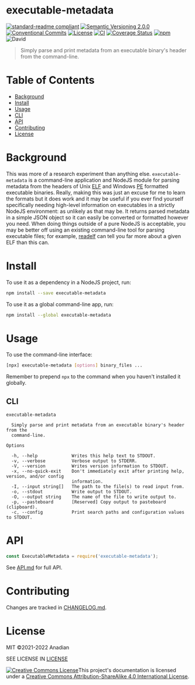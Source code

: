 # executable-metadata
[![standard-readme compliant](https://img.shields.io/badge/readme%20style-standard-brightgreen.svg?style=flat-square)](https://github.com/RichardLitt/standard-readme)
[![Semantic Versioning 2.0.0](https://img.shields.io/badge/semver-2.0.0-brightgreen?style=flat-square)](https://semver.org/spec/v2.0.0.html)
[![Conventional Commits](https://img.shields.io/badge/Conventional%20Commits-1.0.0-yellow.svg?style=flat-square)](https://conventionalcommits.org)
[![License](https://img.shields.io/github/license/Anadian/executable-metadata)](https://github.com/Anadian/executable-metadata/blob/main/LICENSE)
[![CI](https://github.com/Anadian/executable-metadata/workflows/ci/badge.svg)](https://github.com/Anadian/executable-metadata/actions?query=workflow%3Aci)
[![Coverage Status](https://coveralls.io/repos/github/Anadian/executable-metadata/badge.svg?branch=main)](https://coveralls.io/github/Anadian/executable-metadata?branch=main)
[![npm](https://img.shields.io/npm/v/executable-metadata)](https://www.npmjs.com/package/executable-metadata)
![David](https://david-dm.org/Anadian/executable-metadata.svg)

> Simply parse and print metadata from an executable binary's header from the command-line.
# Table of Contents
- [Background](#Background)
- [Install](#Install)
- [Usage](#Usage)
- [CLI](#CLI)
- [API](#API)
- [Contributing](#Contributing)
- [License](#License)
# Background
This was more of a research experiment than anything else. `executable-metadata` is a command-line application and NodeJS module for parsing metadata from the headers of Unix [ELF](https://en.wikipedia.org/wiki/Executable_and_Linkable_Format) and Windows [PE](https://en.wikipedia.org/wiki/Portable_Executable) formatted executable binaries. Really, making this was just an excuse for me to learn the formats but it does work and it may be useful if you ever find yourself specifically needing high-level information on executables in a strictly NodeJS environment: as unlikely as that may be. It returns parsed metadata in a simple JSON object so it can easily be converted or formatted however you need. When doing things outside of a pure NodeJS is acceptable, you may be better off using an existing command-line tool for parsing executable files; for example, [readelf](https://en.wikipedia.org/wiki/Readelf) can tell you far more about a given ELF than this can. 
# Install
To use it as a dependency in a NodeJS project, run:
```sh
npm install --save executable-metadata
```
To use it as a global command-line app, run:
```sh
npm install --global executable-metadata
```
# Usage
To use the command-line interface:
```sh
[npx] executable-metadata [options] binary_files ...
```
Remember to prepend `npx` to the command when you haven't installed it globally.
## CLI
```
executable-metadata

  Simply parse and print metadata from an executable binary's header from the   
  command-line.                                                                 

Options

  -h, --help             Writes this help text to STDOUT.                                              
  -v, --verbose          Verbose output to STDERR.                                                     
  -V, --version          Writes version information to STDOUT.                                         
  -x, --no-quick-exit    Don't immediately exit after printing help, version, and/or config            
                         information.                                                                  
  -I, --input string[]   The path to the file(s) to read input from.                                   
  -o, --stdout           Write output to STDOUT.                                                       
  -O, --output string    The name of the file to write output to.                                      
  -p, --pasteboard       [Reserved] Copy output to pasteboard (clipboard).                             
  -c, --config           Print search paths and configuration values to STDOUT.                        
```
# API
```js
const ExecutableMetadata = require('executable-metadata');
```
See [API.md](API.md) for full API.
# Contributing
Changes are tracked in [CHANGELOG.md](CHANGELOG.md).
# License
MIT ©2021-2022 Anadian

SEE LICENSE IN [LICENSE](LICENSE)

[![Creative Commons License](https://i.creativecommons.org/l/by-sa/4.0/88x31.png)](http://creativecommons.org/licenses/by-sa/4.0/)This project's documentation is licensed under a [Creative Commons Attribution-ShareAlike 4.0 International License](http://creativecommons.org/licenses/by-sa/4.0/).
